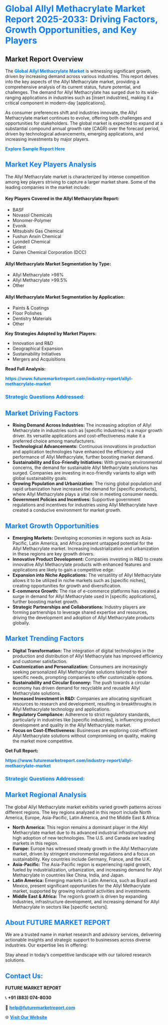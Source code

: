 <h1 style="color: #007BFF;">Global Allyl Methacrylate Market Report 2025-2033: Driving Factors, Growth Opportunities, and Key Players</h1>

<section id="overview">
<h2>Market Report Overview</h2>
<p>The <a href="https://www.futuremarketreport.com/industry-report/allyl-methacrylate-market" style="color: #007BFF; text-decoration: none;"><strong>Global Allyl Methacrylate Market</strong></a> is witnessing significant growth, driven by increasing demand across various industries. This report delves into the key aspects of the Allyl Methacrylate market, providing a comprehensive analysis of its current status, future potential, and challenges. The demand for Allyl Methacrylate has surged due to its wide-ranging applications in industries such as [insert industries], making it a critical component in modern-day [applications].</p>
<p>As consumer preferences shift and industries innovate, the Allyl Methacrylate market continues to evolve, offering both challenges and opportunities for stakeholders. The global market is expected to expand at a substantial compound annual growth rate (CAGR) over the forecast period, driven by technological advancements, emerging applications, and increasing investments by major players.</p>
</section>

<section id="overview">
<p><a href="https://www.futuremarketreport.com/request-sample/reportId=90120" style="color: #007BFF; text-decoration: none;"><strong>Explore Sample Report Here</strong></a></p>
</section>

<section id="key-players">
<h2 style="color: #007BFF;">Market Key Players Analysis</h2>
<p>The Allyl Methacrylate market is characterized by intense competition among key players striving to capture a larger market share. Some of the leading companies in the market include:</p>
<h4>Key Players Covered in the Allyl Methacrylate Report:</h4>
<ul><li>BASF</li><li>Novasol Chemicals</li><li>Monomer-Polymer</li><li>Evonik</li><li>Mitsubishi Gas Chemical</li><li>Fushun Anxin Chemical</li><li>Lyondell Chemical</li><li>Gelest</li><li>Dairen Chemical Corporation (DCC)</li></ul>
<h4>Allyl Methacrylate Market Segmentation by Type:</h4>
<ul><li>Allyl Methacrylate &gt;98%</li><li>Allyl Methacrylate &gt;99.5%</li><li>Other</li></ul>

<h4>Allyl Methacrylate Market Segmentation by Application:</h4>
<ul><li>Paints &amp; Coatings</li><li>Floor Polishes</li><li>Dentistry Materials</li><li>Other</li></ul>
<p><strong>Key Strategies Adopted by Market Players:</strong></p>
<ul>
<li>Innovation and R&D</li>
<li>Geographical Expansion</li>
<li>Sustainability Initiatives</li>
<li>Mergers and Acquisitions</li>
</ul>
</section>

<section>
<p><strong>Read Full Analysis: </strong></p><a href="https://www.futuremarketreport.com/industry-report/allyl-methacrylate-market" style="color: #007BFF; text-decoration: none;"><strong>https://www.futuremarketreport.com/industry-report/allyl-methacrylate-market</strong></a>
<h3 style="color: #007BFF;">Strategic Questions Addressed:</h3>
</section>

<section id="driving-factors">
<h2 style="color: #007BFF;">Market Driving Factors</h2>
<ul>
<li><strong>Rising Demand Across Industries:</strong> The increasing adoption of Allyl Methacrylate in industries such as [specific industries] is a major growth driver. Its versatile applications and cost-effectiveness make it a preferred choice among manufacturers.</li>
<li><strong>Technological Advancements:</strong> Continuous innovations in production and application technologies have enhanced the efficiency and performance of Allyl Methacrylate, further boosting market demand.</li>
<li><strong>Sustainability and Eco-Friendly Initiatives:</strong> With growing environmental concerns, the demand for sustainable Allyl Methacrylate solutions has surged. Companies are investing in eco-friendly variants to align with global sustainability goals.</li>
<li><strong>Growing Population and Urbanization:</strong> The rising global population and rapid urbanization have increased the demand for [specific products], where Allyl Methacrylate plays a vital role in meeting consumer needs.</li>
<li><strong>Government Policies and Incentives:</strong> Supportive government regulations and incentives for industries using Allyl Methacrylate have created a conducive environment for market growth.</li>
</ul>
</section>

<section id="growth-opportunities">
<h2 style="color: #007BFF;">Market Growth Opportunities</h2>
<ul>
<li><strong>Emerging Markets:</strong> Developing economies in regions such as Asia-Pacific, Latin America, and Africa present untapped potential for the Allyl Methacrylate market. Increasing industrialization and urbanization in these regions are key growth drivers.</li>
<li><strong>Innovative Product Development:</strong> Companies investing in R&D to create innovative Allyl Methacrylate products with enhanced features and applications are likely to gain a competitive edge.</li>
<li><strong>Expansion into Niche Applications:</strong> The versatility of Allyl Methacrylate allows it to be utilized in niche markets such as [specific niches], creating opportunities for growth and diversification.</li>
<li><strong>E-commerce Growth:</strong> The rise of e-commerce platforms has created a surge in demand for Allyl Methacrylate used in [specific applications], further boosting market growth.</li>
<li><strong>Strategic Partnerships and Collaborations:</strong> Industry players are forming partnerships to leverage shared expertise and resources, driving the development and adoption of Allyl Methacrylate products globally.</li>
</ul>
</section>

<section id="trending-factors">
<h2 style="color: #007BFF;">Market Trending Factors</h2>
<ul>
<li><strong>Digital Transformation:</strong> The integration of digital technologies in the production and distribution of Allyl Methacrylate has improved efficiency and customer satisfaction.</li>
<li><strong>Customization and Personalization:</strong> Consumers are increasingly seeking personalized Allyl Methacrylate solutions tailored to their specific needs, prompting companies to offer customizable options.</li>
<li><strong>Sustainability and Circular Economy:</strong> The push towards a circular economy has driven demand for recyclable and reusable Allyl Methacrylate solutions.</li>
<li><strong>Increased Investment in R&D:</strong> Companies are allocating significant resources to research and development, resulting in breakthroughs in Allyl Methacrylate technology and applications.</li>
<li><strong>Regulatory Compliance:</strong> Adherence to strict regulatory standards, particularly in industries like [specific industries], is influencing product development and quality in the Allyl Methacrylate market.</li>
<li><strong>Focus on Cost-Effectiveness:</strong> Businesses are exploring cost-efficient Allyl Methacrylate solutions without compromising on quality, making the market more competitive.</li>
</ul>
</section>

<section>
<p><strong>Get Full Report: </strong></p><a href="https://www.futuremarketreport.com/industry-report/allyl-methacrylate-market" style="color: #007BFF; text-decoration: none;"><strong>https://www.futuremarketreport.com/industry-report/allyl-methacrylate-market</strong></a>
<h3 style="color: #007BFF;">Strategic Questions Addressed:</h3>
</section>


<section id="regional-analysis">
<h2 style="color: #007BFF;">Market Regional Analysis</h2>
<p>The global Allyl Methacrylate market exhibits varied growth patterns across different regions. The key regions analyzed in this report include North America, Europe, Asia-Pacific, Latin America, and the Middle East & Africa:</p>
<ul>
<li><strong>North America:</strong> This region remains a dominant player in the Allyl Methacrylate market due to its advanced industrial infrastructure and high adoption of new technologies. The U.S. and Canada are leading markets in this region.</li>
<li><strong>Europe:</strong> Europe has witnessed steady growth in the Allyl Methacrylate market, driven by stringent environmental regulations and a focus on sustainability. Key countries include Germany, France, and the U.K.</li>
<li><strong>Asia-Pacific:</strong> The Asia-Pacific region is experiencing rapid growth, fueled by industrialization, urbanization, and increasing demand for Allyl Methacrylate in countries like China, India, and Japan.</li>
<li><strong>Latin America:</strong> Emerging markets in Latin America, such as Brazil and Mexico, present significant opportunities for the Allyl Methacrylate market, supported by growing industrial activities and investments.</li>
<li><strong>Middle East & Africa:</strong> The region’s growth is driven by expanding industries, infrastructure development, and increasing demand for Allyl Methacrylate in sectors like [specific sectors].</li>
</ul>
</section>

<footer>
<h2 style="color: #007BFF;">About FUTURE MARKET REPORT</h2>
<p>We are a trusted name in market research and advisory services, delivering actionable insights and strategic support to businesses across diverse industries. Our expertise lies in offering:</p>

<p>Stay ahead in today’s competitive landscape with our tailored research solutions.</p>

<h2 style="color: #007BFF;">Contact Us:</h2>
<p><strong>FUTURE MARKET REPORT</strong></p>
<p>📞 <strong>+91 (883) 074-8030</strong></p>
<p>📧 <strong><a href="mailto:help@futuremarketreport.com" style="color: #007BFF;">help@futuremarketreport.com</a></strong></p>
<p>🌐 <strong><a href="https://www.futuremarketreport.com/" style="color: #007BFF;">Visit Our Website</a></strong></p>
</footer>